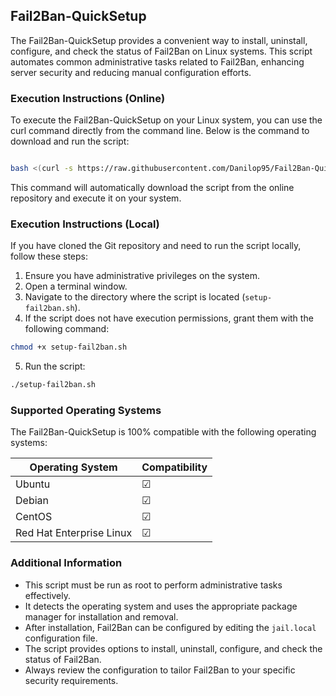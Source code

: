 ## Fail2Ban-QuickSetup

The Fail2Ban-QuickSetup provides a convenient way to install, uninstall, configure, and check the status of Fail2Ban on Linux systems. This script automates common administrative tasks related to Fail2Ban, enhancing server security and reducing manual configuration efforts.

### Execution Instructions (Online)
To execute the Fail2Ban-QuickSetup on your Linux system, you can use the curl command directly from the command line. Below is the command to download and run the script:

```bash

bash <(curl -s https://raw.githubusercontent.com/Danilop95/Fail2Ban-QuickSetup/main/setup-fail2ban.sh)
```

This command will automatically download the script from the online repository and execute it on your system.

### Execution Instructions (Local)
If you have cloned the Git repository and need to run the script locally, follow these steps:

1. Ensure you have administrative privileges on the system.
2. Open a terminal window.
3. Navigate to the directory where the script is located (`setup-fail2ban.sh`).
4. If the script does not have execution permissions, grant them with the following command:

```bash
chmod +x setup-fail2ban.sh
```

5. Run the script:

```bash
./setup-fail2ban.sh
```

### Supported Operating Systems
The Fail2Ban-QuickSetup is 100% compatible with the following operating systems:

| Operating System           | Compatibility |
|----------------------------|---------------|
| Ubuntu                     | ☑             |
| Debian                     | ☑             |
| CentOS                     | ☑             |
| Red Hat Enterprise Linux   | ☑             |

### Additional Information
- This script must be run as root to perform administrative tasks effectively.
- It detects the operating system and uses the appropriate package manager for installation and removal.
- After installation, Fail2Ban can be configured by editing the `jail.local` configuration file.
- The script provides options to install, uninstall, configure, and check the status of Fail2Ban.
- Always review the configuration to tailor Fail2Ban to your specific security requirements.
